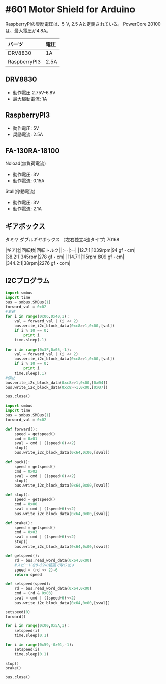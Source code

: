 # #601 Motor Shield for Arduino

RaspberryPIの奨励電圧は、5 V, 2.5 Aと定義されている。
PowerCore 20100は、最大電圧が4.8A。

|パーツ|電圧|
|:--|:--|
|DRV8830 |1A |
|RaspberryPI3|2.5A|

## DRV8830

* 動作電圧 2.75V-6.8V
* 最大駆動電流: 1A

## RaspberryPI3

* 動作電圧: 5V
* 奨励電流: 2.5A

## FA-130RA-18100

Noload(無負荷電流)
* 動作電圧: 3V
* 動作電流: 0.15A

Stall(停動電流)
* 動作電圧: 3V
* 動作電流: 2.1A

## ギアボックス

タミヤ ダブルギヤボックス （左右独立4速タイプ) 70168

|ギア比|回転数|回転トルク|
|:--|:--|
|12.7:1|1039rpm|94 gf・cm|
|38.2:1|345rpm|278 gf・cm|
|114.7:1|115rpm|809 gf・cm|
|344.2:1|38rpm|2276 gf・com|

## I2Cプログラム
```python
import smbus
import time
bus = smbus.SMBus(1)
forward_val = 0x02
#変速
for i in range(0x06,0x40,1):
    val = forward_val | (i << 2)
    bus.write_i2c_block_data(0xc8>>1,0x00,[val])
    if i % 10 == 0:
        print i
    time.sleep(.1)
        
for i in range(0x3F,0x05,-1):
    val = forward_val | (i << 2)
    bus.write_i2c_block_data(0xc8>>1,0x00,[val])
    if i % 10 == 0:
        print i
    time.sleep(.1)
#停止
bus.write_i2c_block_data(0xc8>>1,0x00,[0x04])
bus.write_i2c_block_data(0xc8>>1,0x00,[0x07])

bus.close()
```
```python
import smbus
import time
bus = smbus.SMBus(1)
forward_val = 0x02

def forward():
    speed = getspeed()
    cmd = 0x01
    sval = cmd | ((speed+6)<<2)
    stop()
    bus.write_i2c_block_data(0x64,0x00,[sval])

def back():
    speed = getspeed()
    cmd = 0x02
    sval = cmd | ((speed+6)<<2)
    stop()
    bus.write_i2c_block_data(0x64,0x00,[sval])

def stop():
    speed = getspeed()
    cmd = 0x00
    sval = cmd | ((speed+6)<<2)
    bus.write_i2c_block_data(0x64,0x00,[sval])

def brake():
    speed = getspeed()
    cmd = 0x03
    sval = cmd | ((speed+6)<<2)
    stop()
    bus.write_i2c_block_data(0x64,0x00,[sval])

def getspeed():
    rd = bus.read_word_data(0x64,0x00)
    #スピードを0~59の範囲で取り出す
    speed = (rd >> 2)-6
    return speed

def setspeed(speed):
    rd = bus.read_word_data(0x64,0x00)
    cmd = (rd & 0x03)
    sval = cmd | ((speed+6)<<2)
    bus.write_i2c_block_data(0x64,0x00,[sval])

setspeed(0)
forward()

for i in range(0x00,0x5A,1):
    setspeed(i)
    time.sleep(0.1)
        
for i in range(0x59,-0x01,-1):
    setspeed(i)
    time.sleep(0.1)

stop()
brake()

bus.close()
```

